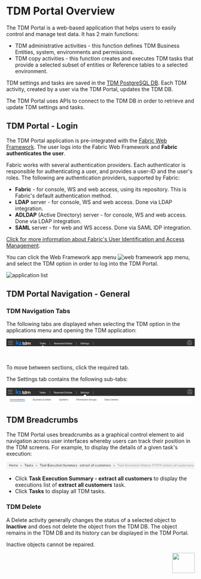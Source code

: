 # TDM Portal Overview

The TDM Portal is a web-based application that helps users to easily control and manage test data. It has 2 main functions:

- TDM administrative activities - this function defines TDM Business Entities, system, environments and permissions.
- TDM copy activities - this function creates and executes TDM tasks that provide a selected subset of entities or Reference tables to a selected environment.

TDM settings and tasks are saved in the [TDM PostgreSQL DB](/articles/TDM/tdm_architecture/02_tdm_database.md). Each TDM activity, created by a user via the TDM Portal, updates the TDM DB. 

The TDM Portal uses APIs to connect to the TDM DB in order to retrieve and update TDM settings and tasks.

## TDM Portal - Login

The TDM Portal application is pre-integrated with the [Fabric Web Framework](/articles/30_web_framework/02_preintegrated_apps_overview.md). The user logs into the Fabric Web Framework and **Fabric authenticates the user**.  

Fabric works with several authentication providers. Each authenticator is responsible for authenticating a user, and provides a user-ID and the user's roles. The following are authentication providers, supported by Fabric:

- **Fabric** - for console, WS and web access, using its repository. This is Fabric's default authentication method. 
- **LDAP** server - for console, WS and web access. Done via LDAP integration. 
- **ADLDAP** (Active Directory) server - for console, WS and web access. Done via LDAP integration. 
- **SAML** server - for web and WS access. Done via SAML IDP integration. 

[Click for more information about Fabric's User Identification and Access Management](/articles/26_fabric_security/07_user_IAM_overview.md).

You can click the Web Framework app menu ![web framework app menu](/articles/30_web_framework/images/30_02_icon.PNG), and select the TDM option in order to log into the TDM Portal.

![application list](images/fabric_web_applications_list.png)



 

## TDM Portal Navigation - General

### TDM Navigation Tabs

The following tabs are displayed when selecting the TDM option in the applications menu and opening the TDM application:

![tdm navigation](images/tdm_gui_navigation_pane.png)

​                             

To move between sections, click the required tab. 

The Settings tab contains the following sub-tabs:

![tdm navigation](images/tdm_gui_settings_tab.png)

## TDM Breadcrumbs 

The TDM Portal uses breadcrumbs as a graphical control element to aid navigation across user interfaces whereby users can track their position in the TDM screens. For example, to display the details of a given task's execution: 

![breadcrumbs](images/breadcrumbs_example.png)

- Click **Task Execution Summary - extract all customers** to display the executions list of **extract all customers** task. 
- Click **Tasks** to display all TDM tasks.

### TDM Delete

A Delete activity generally changes the status of a selected object to **Inactive** and does not delete the object from the TDM DB. The object remains in the TDM DB and its history can be displayed in the TDM Portal.

Inactive objects cannot be repaired.

[<img align="right" width="60" height="54" src="/articles/images/Next.png">](02_tdm_gui_user_types.md)
